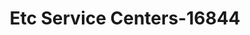 ---
f_zip-code: 80401
f_state-code: CO
title: Etc Service Centers-16844
f_phone: 303-278-3548
f_city-only: Golden
f_address: 17851 West Colfax Avenue Golden
f_location-unique-id: '16844'
slug: etc-service-centers-16844
updated-on: '2024-05-30T13:46:58.046Z'
created-on: '2024-05-30T13:36:59.803Z'
published-on: '2024-05-30T13:54:32.469Z'
f_city-state: cms/city/golden-co.md
f_company: cms/company/etc-service-centers.md
f_state: cms/state/colorado.md
layout: '[payday-loan].html'
tags: payday-loan
---